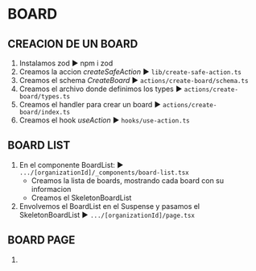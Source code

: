 # BOARD
## CREACION DE UN BOARD
1. Instalamos zod ► npm i zod
2. Creamos la accion *createSafeAction* ► `lib/create-safe-action.ts`
3. Creamos el schema *CreateBoard* ► `actions/create-board/schema.ts`
4. Creamos el archivo donde definimos los types ► `actions/create-board/types.ts`
5. Creamos el handler para crear un board ► `actions/create-board/index.ts`
6. Creamos el hook *useAction* ► `hooks/use-action.ts`

## BOARD LIST
1. En el componente BoardList: ► `.../[organizationId]/_components/board-list.tsx`
   - Creamos la lista de boards, mostrando cada board con su informacion
   - Creamos el SkeletonBoardList
2. Envolvemos el BoardList en el Suspense y pasamos el SkeletonBoardList ► `.../[organizationId]/page.tsx`

## BOARD PAGE
1. 
   